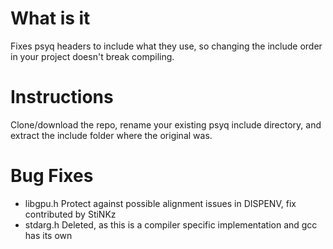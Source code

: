 # What is it
Fixes psyq headers to include what they use, so changing the include order in your project doesn't break compiling.

# Instructions
Clone/download the repo, rename your existing psyq include directory, and extract the include folder where the original was.

# Bug Fixes
- libgpu.h Protect against possible alignment issues in DISPENV, fix contributed by StiNKz
- stdarg.h Deleted, as this is a compiler specific implementation and gcc has its own
